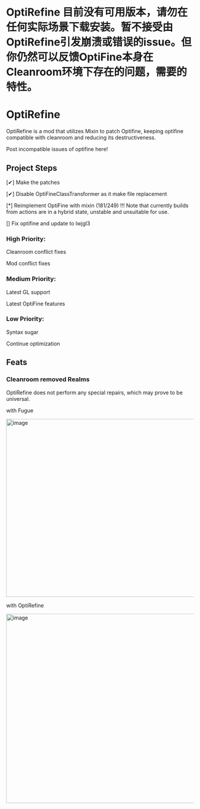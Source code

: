 # OptiRefine 目前没有可用版本，请勿在任何实际场景下载安装。暂不接受由OptiRefine引发崩溃或错误的issue。但你仍然可以反馈OptiFine本身在Cleanroom环境下存在的问题，需要的特性。

# OptiRefine
OptiRefine is a mod that utilizes Mixin to patch Optifine, keeping optifine compatible with cleanroom and reducing its destructiveness.

Post incompatible issues of optifine here!
## Project Steps

[✔] Make the patches

[✔] Disable OptiFineClassTransformer as it make file replacement

[*] Reimplement OptiFine with mixin (181/249) !!! Note that currently builds from actions are in a hybrid state, unstable and unsuitable for use.

[] Fix optifine and update to lwjgl3

### High Priority:

Cleanroom conflict fixes

Mod conflict fixes

### Medium Priority:

Latest GL support

Latest OptiFine features

### Low Priority:

Syntax sugar

Continue optimization

## Feats

### Cleanroom removed Realms

OptiRefine does not perform any special repairs, which may prove to be universal.

with Fugue

<img width="851" height="477" alt="image" src="https://github.com/user-attachments/assets/9ac12224-b8dd-42f0-ba33-2975854a0fef" />

with OptiRefine

<img width="833" height="507" alt="image" src="https://github.com/user-attachments/assets/2c701e4b-1325-4b61-a5c7-5308e7d34528" />


